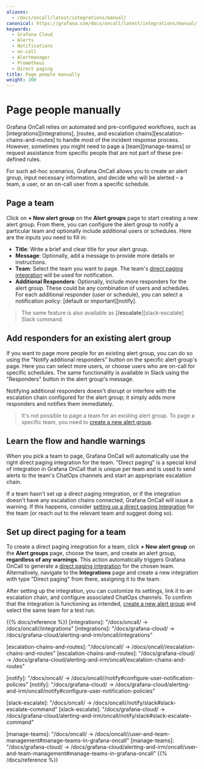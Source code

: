 ```yaml
---
aliases:
  - /docs/oncall/latest/integrations/manual/
canonical: https://grafana.com/docs/oncall/latest/integrations/manual/
keywords:
  - Grafana Cloud
  - Alerts
  - Notifications
  - on-call
  - Alertmanager
  - Prometheus
  - Direct paging
title: Page people manually
weight: 300
---
```


# Page people manually

Grafana OnCall relies on automated and pre-configured workflows, such as [integrations][integrations],
[routes, and escalation chains][escalation-chains-and-routes] to handle most of the incident response process.
However, sometimes you might need to page a [team][manage-teams] or request assistance from specific people that
are not part of these pre-defined rules.

For such ad-hoc scenarios, Grafana OnCall allows you to create an alert group, input necessary information, and decide
who will be alerted – a team, a user, or an on-call user from a specific schedule.

## Page a team

Click on **+ New alert group** on the **Alert groups** page to start creating a new alert group.
From there, you can configure the alert group to notify a particular team and optionally include additional users or
schedules. Here are the inputs you need to fill in:

- **Title**: Write a brief and clear title for your alert group.
- **Message**: Optionally, add a message to provide more details or instructions.
- **Team**: Select the team you want to page. The team's
[direct paging integration](#learn-the-flow-and-handle-warnings) will be used for notification.
- **Additional Responders**: Optionally, include more responders for the alert group.
These could be any combination of users and schedules.
For each additional responder (user or schedule), you can select a notification policy: [default or important][notify].

> The same feature is also available as [**/escalate**][slack-escalate] Slack command.

## Add responders for an existing alert group

If you want to page more people for an existing alert group, you can do so using the "Notify additional responders"
button on the specific alert group's page. Here you can select more users, or choose users who are on-call for specific
schedules. The same functionality is available in Slack using the "Responders" button in the alert group's message.

Notifying additional responders doesn't disrupt or interfere with the escalation chain configured for the alert group;
it simply adds more responders and notifies them immediately.

> It's not possible to page a team for an existing alert group. To page a specific team, you need to
[create a new alert group](#page-a-team).

## Learn the flow and handle warnings

When you pick a team to page, Grafana OnCall will automatically use the right direct paging integration for the team.
"Direct paging" is a special kind of integration in Grafana OnCall that is unique per team and is used to send alerts
to the team's ChatOps channels and start an appropriate escalation chain.

If a team hasn't set up a direct paging integration, or if the integration doesn't have any escalation chains connected,
Grafana OnCall will issue a warning. If this happens, consider
[setting up a direct paging integration](#set-up-direct-paging-for-a-team) for the team
(or reach out to the relevant team and suggest doing so).

## Set up direct paging for a team

To create a direct paging integration for a team, click **+ New alert group** on the **Alert groups** page, choose the team,
and create an alert group, **regardless of any warnings**. This action automatically triggers Grafana OnCall to generate
a [direct paging integration](#learn-the-flow-and-handle-warnings) for the chosen team. Alternatively, navigate to
the **Integrations** page and create a new integration with type "Direct paging" from there, assigning it to the team.

After setting up the integration, you can customize its settings, link it to an escalation chain,
and configure associated ChatOps channels.
To confirm that the integration is functioning as intended, [create a new alert group](#page-a-team)
and select the same team for a test run.

{{% docs/reference %}}
[integrations]: "/docs/oncall/ -> /docs/oncall/<ONCALL VERSION>/integrations"
[integrations]: "/docs/grafana-cloud/ -> /docs/grafana-cloud/alerting-and-irm/oncall/integrations"

[escalation-chains-and-routes]: "/docs/oncall/ -> /docs/oncall/<ONCALL VERSION>/escalation-chains-and-routes"
[escalation-chains-and-routes]: "/docs/grafana-cloud/ -> /docs/grafana-cloud/alerting-and-irm/oncall/escalation-chains-and-routes"

[notify]: "/docs/oncall/ -> /docs/oncall/<ONCALL VERSION>/notify#configure-user-notification-policies"
[notify]: "/docs/grafana-cloud/ -> /docs/grafana-cloud/alerting-and-irm/oncall/notify#configure-user-notification-policies"

[slack-escalate]: "/docs/oncall/ -> /docs/oncall/<ONCALL VERSION>/notify/slack#slack-escalate-command"
[slack-escalate]: "/docs/grafana-cloud/ -> /docs/grafana-cloud/alerting-and-irm/oncall/notify/slack#slack-escalate-command"

[manage-teams]: "/docs/oncall/ -> /docs/oncall/<ONCALL VERSION>/user-and-team-management#manage-teams-in-grafana-oncall"
[manage-teams]: "/docs/grafana-cloud/ -> /docs/grafana-cloud/alerting-and-irm/oncall/user-and-team-management#manage-teams-in-grafana-oncall"
{{% /docs/reference %}}
